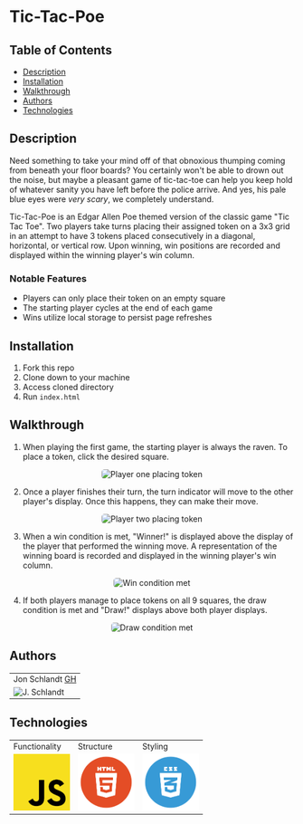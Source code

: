 # Tic-Tac-Poe

## Table of Contents
* [Description](#description)
* [Installation](#installation)
* [Walkthrough](#walkthrough)
* [Authors](#authors)
* [Technologies](#technologies)

## Description

Need something to take your mind off of that obnoxious thumping coming from beneath your floor boards? You certainly won't be able to drown out the noise, but maybe a pleasant game of tic-tac-toe can help you keep hold of whatever sanity you have left before the police arrive. And yes, his pale blue eyes were *very scary*, we completely understand.

Tic-Tac-Poe is an Edgar Allen Poe themed version of the classic game "Tic Tac Toe". Two players take turns placing their assigned token on a 3x3 grid in an attempt to have 3 tokens placed consecutively in a diagonal, horizontal, or vertical row. Upon winning, win positions are recorded and displayed within the winning player's win column.

### Notable Features
* Players can only place their token on an empty square
* The starting player cycles at the end of each game
* Wins utilize local storage to persist page refreshes

## Installation
1. Fork this repo
2. Clone down to your machine
3. Access cloned directory
4. Run `index.html`

## Walkthrough
1. When playing the first game, the starting player is always the raven. To place a token, click the desired square.

<p align="center"><img src="https://media.giphy.com/media/zLdLCgCSXIR5PtVaUk/giphy.gif" alt="Player one placing token" width="450" height="auto" style="border-radius:5px"/><br></p>

2. Once a player finishes their turn, the turn indicator will move to the other player's display. Once this happens, they can make their move.

<p align="center"><img src="https://media.giphy.com/media/b67C7ukvWwhw5iflzN/giphy.gif" alt="Player two placing token" width="450" height="auto" style="border-radius:5px"/><br></p>

3. When a win condition is met, "Winner!" is displayed above the display of the player that performed the winning move. A representation of the winning board is recorded and displayed in the winning player's win column.

<p align="center"><img src="https://media.giphy.com/media/kohxuE60KLmjWrREbV/giphy.gif" alt="Win condition met" width="450" height="auto" style="border-radius:5px"/><br></p>

4. If both players manage to place tokens on all 9 squares, the draw condition is met and "Draw!" displays above both player displays.

<p align="center"><img src="https://media.giphy.com/media/pxElqbORoWO7Tu1g5W/giphy.gif" alt="Draw condition met" width="450" height="auto" style="border-radius:5px"/><br></p>

## Authors
<table>
    <tr>
        <td> Jon Schlandt <a href="https://github.com/jon-schlandt">GH</td>
    </tr>
    </tr>
        <td><img src="https://avatars.githubusercontent.com/u/75702270?s=460&u=421bb225c458388a212f290378351ab7e30e5e10&v=4" alt="J. Schlandt" width="125" height="auto" /></td>
    </tr>
</table>

## Technologies
<table>
    <tr>
        <td>Functionality</td>
        <td>Structure</td>
        <td>Styling</td>
    </tr>
    </tr>
        <td><img src="./assets/readme/js-icon.png" alt="javascript" width="100" height="auto" /></td>
        <td><img src="./assets/readme/html-logo.png" alt="html" width="100" height="auto" /></td>
        <td><img src="./assets/readme/css-logo.png" alt="css" width="100" height="auto" /></td>
    </tr>
</table>
